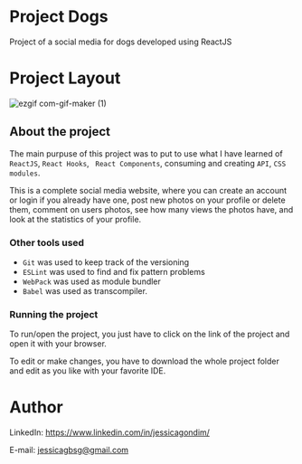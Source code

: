 # Project Dogs
Project of a social media for dogs developed using ReactJS 


# Project Layout

![ezgif com-gif-maker (1)](https://user-images.githubusercontent.com/98706386/177904273-c207ec07-e1e9-45d2-8b9e-8a450673fc74.gif)

## About the project

The main purpuse of this project was to put to use what I have learned of ``ReactJS``, ``React Hooks``, `` React Components``, consuming and creating ``API``, ``CSS modules``.

This is a complete social media website, where you can create an account or login if you already have one, post new photos on your profile or delete them, comment on  users photos, see how many views the photos have, and look at the statistics of your profile. 

### Other tools used

* ``Git`` was used to keep track of the versioning
* ``ESLint`` was used to find and fix pattern problems
* ``WebPack`` was used as module bundler
* ``Babel`` was used as transcompiler.


### Running the project

To run/open the project, you just have to click on the link of the project and open it with your browser. 

To edit or make changes, you have to download the whole project folder and edit as you like with your favorite IDE. 



# Author
LinkedIn:
https://www.linkedin.com/in/jessicagondim/

E-mail:
jessicagbsg@gmail.com
